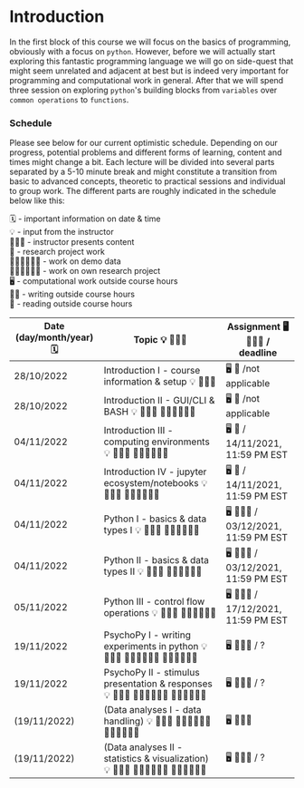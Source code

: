 # Introduction

In the first block of this course we will focus on the basics of programming, obviously with a focus on `python`. However, before we will actually
start exploring this fantastic programming language we will go on side-quest that might seem unrelated and adjacent at best but is indeed very important
for programming and computational work in general. After that we will spend three session on exploring `python`'s building blocks from `variables` over `common operations` to `functions`. 

### Schedule

Please see below for our current optimistic schedule. Depending on our progress, potential problems and different forms of learning, content and times might change a bit. Each lecture will be divided into several parts separated by a 5-10 minute break and might constitute a transition from basic to advanced concepts, theoretic to practical sessions and individual to group work. The different parts are roughly indicated in the schedule below like this:

🗓 - important information on date & time  
💡 - input from the instructor  
👨🏻‍🏫 - instructor presents content  
🥼 - research project work  
🧑🏽‍💻🧑🏾‍💻 - work on demo data  
🧑🏿‍🔬👩🏻‍🔬 - work on own research project  
🖥️ - computational work outside course hours  
✍🏽 - writing outside course hours  
📖 - reading outside course hours  


| Date (day/month/year) 🗓         | Topic 💡 👨🏻‍🏫   | Assignment 🖥️ ✍🏽📖 / deadline |
|--------------|-----------|------------|
| 28/10/2022 | Introduction I - course information & setup 💡 👨🏻‍🏫  | 🖥️ 📖 /not applicable |
| 28/10/2022 | Introduction II - GUI/CLI & BASH  💡 👨🏻‍🏫 🧑🏽‍💻🧑🏾‍💻 | 🖥️ 📖  /not applicable |
| 04/11/2022 | Introduction III - computing environments 💡 👨🏻‍🏫 🧑🏽‍💻🧑🏾‍💻 | 🖥️ 📖 / 14/11/2021, 11:59 PM EST |
| 04/11/2022 | Introduction IV - jupyter ecosystem/notebooks 💡 👨🏻‍🏫 🧑🏽‍💻🧑🏾‍💻  | 🖥️ 📖 / 14/11/2021, 11:59 PM EST |
| 04/11/2022 | Python I - basics & data types I 💡 👨🏻‍🏫 🧑🏽‍💻🧑🏾‍💻  | 🖥️ ✍🏽📖 / 03/12/2021, 11:59 PM EST |
| 04/11/2022 | Python II - basics & data types II 💡 👨🏻‍🏫 🧑🏽‍💻🧑🏾‍💻  | 🖥️ ✍🏽📖 / 03/12/2021, 11:59 PM EST |
| 05/11/2022 | Python III - control flow operations 💡 👨🏻‍🏫 🧑🏽‍💻🧑🏾‍💻  | 🖥️ ✍🏽📖  / 17/12/2021, 11:59 PM EST |
| 19/11/2022 | PsychoPy I - writing experiments in python 💡 👨🏻‍🏫 🧑🏽‍💻🧑🏾‍💻 🧑🏿‍🔬👩🏻‍🔬   | 🖥️ ✍🏽📖 / ?|
| 19/11/2022 | PsychoPy II - stimulus presentation & responses 💡 👨🏻‍🏫 🧑🏽‍💻🧑🏾‍💻 🧑🏿‍🔬👩🏻‍🔬   | 🖥️ ✍🏽📖 / ?|
| (19/11/2022) | (Data analyses I - data handling) 💡 👨🏻‍🏫 🧑🏽‍💻🧑🏾‍💻 🧑🏿‍🔬👩🏻‍🔬  |🖥️ ✍🏽📖 |)
| (19/11/2022) | (Data analyses II - statistics & visualization) 💡 👨🏻‍🏫 🧑🏽‍💻🧑🏾‍💻 🧑🏿‍🔬👩🏻‍🔬  | 🖥️ ✍🏽📖 / ?|)